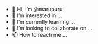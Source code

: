 - 👋 Hi, I’m @marupuru
- 👀 I’m interested in ...
- 🌱 I’m currently learning ...
- 💞️ I’m looking to collaborate on ...
- 📫 How to reach me ...

<!---
marupuru/marupuru is a ✨ special ✨ repository because its `README.md` (this file) appears on your GitHub profile.
You can click the Preview link to take a look at your changes.
--->
